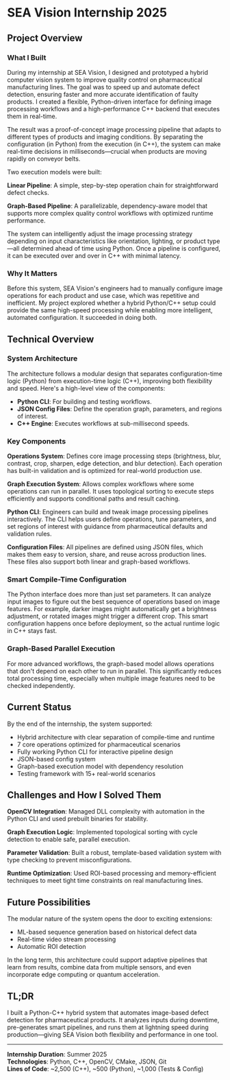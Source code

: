# SEA Vision Internship 2025

## Project Overview

### What I Built

During my internship at SEA Vision, I designed and prototyped a hybrid computer vision system to improve quality control on pharmaceutical manufacturing lines. The goal was to speed up and automate defect detection, ensuring faster and more accurate identification of faulty products. I created a flexible, Python-driven interface for defining image processing workflows and a high-performance C++ backend that executes them in real-time.

The result was a proof-of-concept image processing pipeline that adapts to different types of products and imaging conditions. By separating the configuration (in Python) from the execution (in C++), the system can make real-time decisions in milliseconds—crucial when products are moving rapidly on conveyor belts.

Two execution models were built:

**Linear Pipeline**: A simple, step-by-step operation chain for straightforward defect checks.

**Graph-Based Pipeline**: A parallelizable, dependency-aware model that supports more complex quality control workflows with optimized runtime performance.

The system can intelligently adjust the image processing strategy depending on input characteristics like orientation, lighting, or product type—all determined ahead of time using Python. Once a pipeline is configured, it can be executed over and over in C++ with minimal latency.

### Why It Matters

Before this system, SEA Vision's engineers had to manually configure image operations for each product and use case, which was repetitive and inefficient. My project explored whether a hybrid Python/C++ setup could provide the same high-speed processing while enabling more intelligent, automated configuration. It succeeded in doing both.

## Technical Overview

### System Architecture

The architecture follows a modular design that separates configuration-time logic (Python) from execution-time logic (C++), improving both flexibility and speed. Here's a high-level view of the components:

- **Python CLI**: For building and testing workflows.
- **JSON Config Files**: Define the operation graph, parameters, and regions of interest.
- **C++ Engine**: Executes workflows at sub-millisecond speeds.

### Key Components

**Operations System**: Defines core image processing steps (brightness, blur, contrast, crop, sharpen, edge detection, and blur detection). Each operation has built-in validation and is optimized for real-world production use.

**Graph Execution System**: Allows complex workflows where some operations can run in parallel. It uses topological sorting to execute steps efficiently and supports conditional paths and result caching.

**Python CLI**: Engineers can build and tweak image processing pipelines interactively. The CLI helps users define operations, tune parameters, and set regions of interest with guidance from pharmaceutical defaults and validation rules.

**Configuration Files**: All pipelines are defined using JSON files, which makes them easy to version, share, and reuse across production lines. These files also support both linear and graph-based workflows.

### Smart Compile-Time Configuration

The Python interface does more than just set parameters. It can analyze input images to figure out the best sequence of operations based on image features. For example, darker images might automatically get a brightness adjustment, or rotated images might trigger a different crop. This smart configuration happens once before deployment, so the actual runtime logic in C++ stays fast.

### Graph-Based Parallel Execution

For more advanced workflows, the graph-based model allows operations that don't depend on each other to run in parallel. This significantly reduces total processing time, especially when multiple image features need to be checked independently.

## Current Status

By the end of the internship, the system supported:

- Hybrid architecture with clear separation of compile-time and runtime
- 7 core operations optimized for pharmaceutical scenarios
- Fully working Python CLI for interactive pipeline design
- JSON-based config system
- Graph-based execution model with dependency resolution
- Testing framework with 15+ real-world scenarios

## Challenges and How I Solved Them

**OpenCV Integration**: Managed DLL complexity with automation in the Python CLI and used prebuilt binaries for stability.

**Graph Execution Logic**: Implemented topological sorting with cycle detection to enable safe, parallel execution.

**Parameter Validation**: Built a robust, template-based validation system with type checking to prevent misconfigurations.

**Runtime Optimization**: Used ROI-based processing and memory-efficient techniques to meet tight time constraints on real manufacturing lines.

## Future Possibilities

The modular nature of the system opens the door to exciting extensions:

- ML-based sequence generation based on historical defect data
- Real-time video stream processing
- Automatic ROI detection

In the long term, this architecture could support adaptive pipelines that learn from results, combine data from multiple sensors, and even incorporate edge computing or quantum acceleration.

## TL;DR

I built a Python-C++ hybrid system that automates image-based defect detection for pharmaceutical products. It analyzes inputs during downtime, pre-generates smart pipelines, and runs them at lightning speed during production—giving SEA Vision both flexibility and performance in one tool.

---

**Internship Duration**: Summer 2025  
**Technologies**: Python, C++, OpenCV, CMake, JSON, Git  
**Lines of Code**: ~2,500 (C++), ~500 (Python), ~1,000 (Tests & Config)